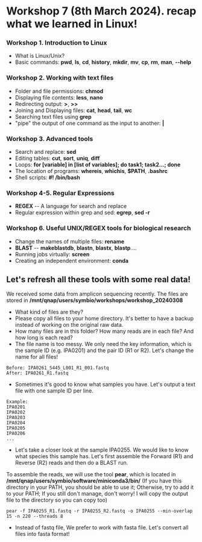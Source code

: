 # Workshop 7 (8th March 2024). recap what we learned in Linux!

### Workshop 1. Introduction to Linux
* What is Linux/Unix?
* Basic commands: **pwd**, **ls**, **cd**, **history**, **mkdir**, **mv**, **cp**, **rm**, **man**, **--help**

### Workshop 2. Working with text files
* Folder and file permissions: **chmod**
* Displaying file contents: **less**, **nano**
* Redirecting output: **>**, **>>**
* Joining and Displaying files: **cat**, **head**, **tail**, **wc**
* Searching text files using **grep**
* "pipe" the output of one command as the input to another: **|**

### Workshop 3. Advanced tools
* Search and replace: **sed**
* Editing tables: **cut**, **sort**, **uniq**, **diff**
* Loops: **for [variable] in [list of variables]; do task1; task2...; done**
* The location of programs: **whereis**, **whichis**, **$PATH**, **.bashrc**
* Shell scripts: **#! /bin/bash**

### Workshop 4-5. Regular Expressions
* **REGEX** -- A language for search and replace
* Regular expression within grep and sed: **egrep**, **sed -r**

### Workshop 6. Useful UNIX/REGEX tools for biological research
* Change the names of multiple files: **rename**
* **BLAST** -- **makeblastdb**, **blastn**, **blastx**, **blastp**....
* Running jobs virtually: **screen**
* Creating an independent environment: **conda**

## Let's refresh all these tools with some real data!
We received some data from amplicon sequencing recently. The files are stored in **/mnt/qnap/users/symbio/workshops/workshop_20240308**
* What kind of files are they?
* Please copy all files to your home directory. It's better to have a backup instead of working on the original raw data.
* How many files are in this folder? How many reads are in each file? And how long is each read?
* The file name is too messy. We only need the key information, which is the sample ID (e.g. IPA0201) and the pair ID (R1 or R2). Let's change the name for all files!
```
Before: IPA0261_S445_L001_R1_001.fastq
After: IPA0261_R1.fastq
```
* Sometimes it's good to know what samples you have. Let's output a text file with one sample ID per line.
```
Example:
IPA0201
IPA0202
IPA0203
IPA0204
IPA0205
IPA0206
...
```
* Let's take a closer look at the sample IPA0255. We would like to know what species this sample has. Let's first assemble the Forward (R1) and Reverse (R2) reads and then do a BLAST run.  

To assemble the reads, we will use the tool **pear**, which is located in **/mnt/qnap/users/symbio/software/miniconda3/bin/** (If you have this directory in your PATH, you should be able to use it; Otherwise, try to add it to your PATH; If you still don't manage, don't worry! I will copy the output file to the directory so you can copy too)
```
pear -f IPA0255_R1.fastq -r IPA0255_R2.fastq -o IPA0255 --min-overlap 15 -n 220 --threads 8
```
* Instead of fastq file, We prefer to work with fasta file. Let's convert all files into fasta format! 

